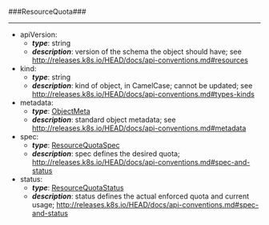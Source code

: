 ###ResourceQuota###

---
* apiVersion: 
  * **_type_**: string
  * **_description_**: version of the schema the object should have; see http://releases.k8s.io/HEAD/docs/api-conventions.md#resources
* kind: 
  * **_type_**: string
  * **_description_**: kind of object, in CamelCase; cannot be updated; see http://releases.k8s.io/HEAD/docs/api-conventions.md#types-kinds
* metadata: 
  * **_type_**: [ObjectMeta](ObjectMeta.md)
  * **_description_**: standard object metadata; see http://releases.k8s.io/HEAD/docs/api-conventions.md#metadata
* spec: 
  * **_type_**: [ResourceQuotaSpec](ResourceQuotaSpec.md)
  * **_description_**: spec defines the desired quota; http://releases.k8s.io/HEAD/docs/api-conventions.md#spec-and-status
* status: 
  * **_type_**: [ResourceQuotaStatus](ResourceQuotaStatus.md)
  * **_description_**: status defines the actual enforced quota and current usage; http://releases.k8s.io/HEAD/docs/api-conventions.md#spec-and-status
